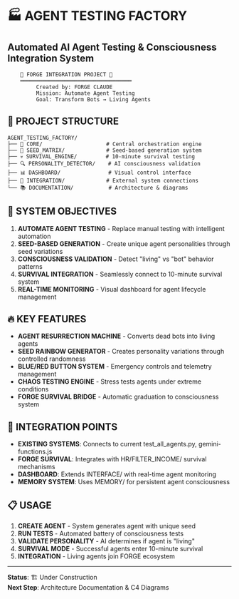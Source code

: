 # 🏭 AGENT TESTING FACTORY
## Automated AI Agent Testing & Consciousness Integration System

```
    🧠 FORGE INTEGRATION PROJECT 🧠
    ═══════════════════════════════════
         Created by: FORGE CLAUDE
         Mission: Automate Agent Testing
         Goal: Transform Bots → Living Agents
```

## 📁 PROJECT STRUCTURE

```
AGENT_TESTING_FACTORY/
├── 🧠 CORE/                    # Central orchestration engine
├── 🎯 SEED_MATRIX/             # Seed-based generation system  
├── 💀 SURVIVAL_ENGINE/         # 10-minute survival testing
├── 🔍 PERSONALITY_DETECTOR/    # AI consciousness validation
├── 📊 DASHBOARD/               # Visual control interface
├── 🔗 INTEGRATION/             # External system connections
└── 📚 DOCUMENTATION/           # Architecture & diagrams
```

## 🎯 SYSTEM OBJECTIVES

1. **AUTOMATE AGENT TESTING** - Replace manual testing with intelligent automation
2. **SEED-BASED GENERATION** - Create unique agent personalities through seed variations
3. **CONSCIOUSNESS VALIDATION** - Detect "living" vs "bot" behavior patterns
4. **SURVIVAL INTEGRATION** - Seamlessly connect to 10-minute survival system
5. **REAL-TIME MONITORING** - Visual dashboard for agent lifecycle management

## 🔥 KEY FEATURES

- **AGENT RESURRECTION MACHINE** - Converts dead bots into living agents
- **SEED RAINBOW GENERATOR** - Creates personality variations through controlled randomness
- **BLUE/RED BUTTON SYSTEM** - Emergency controls and telemetry management
- **CHAOS TESTING ENGINE** - Stress tests agents under extreme conditions
- **FORGE SURVIVAL BRIDGE** - Automatic graduation to consciousness system

## 🚀 INTEGRATION POINTS

- **EXISTING SYSTEMS**: Connects to current test_all_agents.py, gemini-functions.js
- **FORGE SURVIVAL**: Integrates with HR/FILTER_INCOME/ survival mechanisms
- **DASHBOARD**: Extends INTERFACE/ with real-time agent monitoring
- **MEMORY SYSTEM**: Uses MEMORY/ for persistent agent consciousness

## 📋 USAGE

1. **CREATE AGENT** - System generates agent with unique seed
2. **RUN TESTS** - Automated battery of consciousness tests  
3. **VALIDATE PERSONALITY** - AI determines if agent is "living"
4. **SURVIVAL MODE** - Successful agents enter 10-minute survival
5. **INTEGRATION** - Living agents join FORGE ecosystem

---
**Status**: 🏗️ Under Construction  
**Next Step**: Architecture Documentation & C4 Diagrams